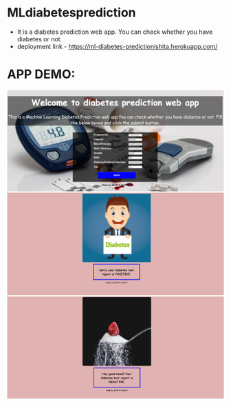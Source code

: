 # MLdiabetesprediction
* It is a diabetes prediction web app. You can check whether you have diabetes or not.
* deployment link - https://ml-diabetes-predictionishita.herokuapp.com/

# APP DEMO:
![alt-text](https://github.com/babiishita09/MLdiabetesprediction/blob/master/ML_diabetesPrediction/Screenshot%20(9).png)
![alt-text](https://github.com/babiishita09/MLdiabetesprediction/blob/master/ML_diabetesPrediction/Screenshot%20(10).png)
![alt-text](https://github.com/babiishita09/MLdiabetesprediction/blob/master/ML_diabetesPrediction/Screenshot%20(12).png)
